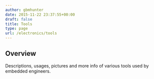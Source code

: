 ```yaml
---
author: gbmhunter
date: 2015-11-22 23:37:55+00:00
draft: false
title: Tools
type: page
url: /electronics/tools
---
```


## Overview

Descriptions, usages, pictures and more info of various tools used by embedded engineers.
